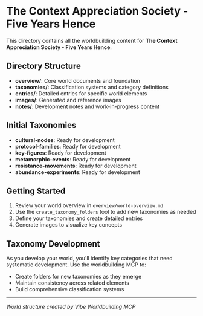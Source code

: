 # The Context Appreciation Society - Five Years Hence

This directory contains all the worldbuilding content for **The Context Appreciation Society - Five Years Hence**.

## Directory Structure

- **overview/**: Core world documents and foundation
- **taxonomies/**: Classification systems and category definitions  
- **entries/**: Detailed entries for specific world elements
- **images/**: Generated and reference images
- **notes/**: Development notes and work-in-progress content

## Initial Taxonomies

- **cultural-nodes**: Ready for development
- **protocol-families**: Ready for development
- **key-figures**: Ready for development
- **metamorphic-events**: Ready for development
- **resistance-movements**: Ready for development
- **abundance-experiments**: Ready for development


## Getting Started

1. Review your world overview in `overview/world-overview.md`
2. Use the `create_taxonomy_folders` tool to add new taxonomies as needed
3. Define your taxonomies and create detailed entries
4. Generate images to visualize key concepts

## Taxonomy Development

As you develop your world, you'll identify key categories that need systematic development. Use the worldbuilding MCP to:
- Create folders for new taxonomies as they emerge
- Maintain consistency across related elements
- Build comprehensive classification systems

---
*World structure created by Vibe Worldbuilding MCP*
